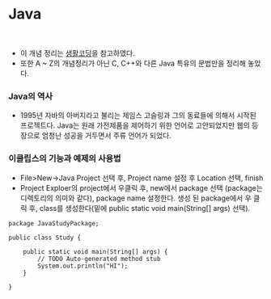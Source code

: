 # Java

<br/>

* 이 개념 정리는 [생활코딩](https://opentutorials.org/course/1223)을 참고하였다.
* 또한 A ~ Z의 개념정리가 아닌 C, C++와 다른 Java 특유의 문법만을 정리해 놓았다.


### Java의 역사
* 1995년 자바의 아버지라고 불리는 제임스 고슬링과 그의 동료들에 의해서 시작된 프로젝트다. Java는 원래 가전제품을 제어하기 위한 언어로 고안되었지만 웹의 등장으로 엄청난 성공을 거두면서 주류 언어가 되었다. 


### 이클립스의 기능과 예제의 사용법
* File>New->Java Project 선택 후, Project name 설정 후 Location 선택, finish
* Project Exploer의 project에서 우클릭 후, new에서 package 선택 (package는 디렉토리의 의미와 같다), package name 설정한다. 생성 된 package에서 우 클릭 후, class를 생성한다(밑에 public static void main(String[] args) 선택).
```
package JavaStudyPackage;

public class Study {

	public static void main(String[] args) {
		// TODO Auto-generated method stub
		System.out.println("HI");
	}

}
```
